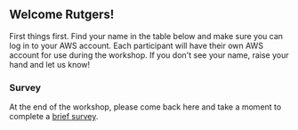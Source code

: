 
## Welcome Rutgers!

First things first. Find your name in the table below and make sure you can log in to your AWS account. Each participant will have their own AWS account for use during the workshop. If you don't see your name, raise your hand and let us know!

### Survey

At the end of the workshop, please come back here and take a moment to complete a [brief survey](http://bit.ly/2GsWcU0).

